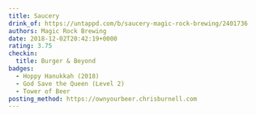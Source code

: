 ```yaml
---
title: Saucery
drink_of: https://untappd.com/b/saucery-magic-rock-brewing/2401736
authors: Magic Rock Brewing
date: 2018-12-02T20:42:19+0000
rating: 3.75
checkin:
  title: Burger & Beyond
badges:
  - Hoppy Hanukkah (2018)
  - God Save the Queen (Level 2)
  - Tower of Beer
posting_method: https://ownyourbeer.chrisburnell.com
---
```

